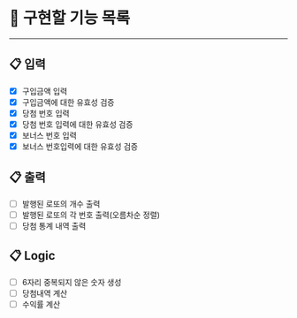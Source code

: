 # 🔑 구현할 기능 목록

---
## 📋 입력 
- [x] 구입금액 입력
- [x] 구입금액에 대한 유효성 검증
- [x] 당첨 번호 입력
- [x] 당첨 번호 입력에 대한 유효성 검증
- [x] 보너스 번호 입력
- [x] 보너스 번호입력에 대한 유효성 검증

## 📋 출력
- [ ] 발행된 로또의 개수 출력
- [ ] 발행된 로또의 각 번호 출력(오름차순 정렬)
- [ ] 당첨 통계 내역 출력

## 📋 Logic
- [ ] 6자리 중복되지 않은 숫자 생성
- [ ] 당첨내역 계산
- [ ] 수익률 계산